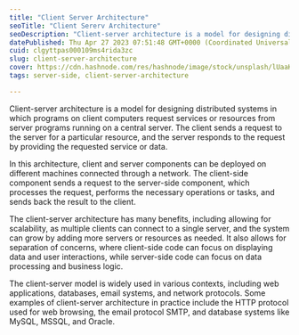 ```yaml
---
title: "Client Server Architecture"
seoTitle: "Client Sererv Architecture"
seoDescription: "Client-server architecture is a model for designing distributed systems in which programs on client computers request services or resources from server"
datePublished: Thu Apr 27 2023 07:51:48 GMT+0000 (Coordinated Universal Time)
cuid: clgyttpas000109ms4rida3zc
slug: client-server-architecture
cover: https://cdn.hashnode.com/res/hashnode/image/stock/unsplash/lUaaKCUANVI/upload/436bb8ca2abd8dfd09b7b5e983fa5fcf.jpeg
tags: server-side, client-server-architecture

---
```


Client-server architecture is a model for designing distributed systems in which programs on client computers request services or resources from server programs running on a central server. The client sends a request to the server for a particular resource, and the server responds to the request by providing the requested service or data.

In this architecture, client and server components can be deployed on different machines connected through a network. The client-side component sends a request to the server-side component, which processes the request, performs the necessary operations or tasks, and sends back the result to the client.

The client-server architecture has many benefits, including allowing for scalability, as multiple clients can connect to a single server, and the system can grow by adding more servers or resources as needed. It also allows for separation of concerns, where client-side code can focus on displaying data and user interactions, while server-side code can focus on data processing and business logic.

The client-server model is widely used in various contexts, including web applications, databases, email systems, and network protocols. Some examples of client-server architecture in practice include the HTTP protocol used for web browsing, the email protocol SMTP, and database systems like MySQL, MSSQL, and Oracle.
